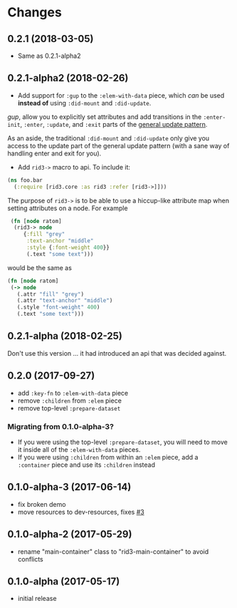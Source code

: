 # Changes

## 0.2.1 (2018-03-05)

- Same as 0.2.1-alpha2

## 0.2.1-alpha2 (2018-02-26)

- Add support for `:gup` to the `:elem-with-data` piece, which *can* be used **instead of** using `:did-mount` and `:did-update`.

*gup*, allow you to explicitly set attributes and add transitions in the `:enter-init`, `:enter`, `:update`, and `:exit` parts of the [general update pattern](https://bl.ocks.org/mbostock/3808234).

As an aside, the traditional `:did-mount` and `:did-update` only give you access to the update part of the general update pattern (with a sane way of handling enter and exit for you).

- Add `rid3->` macro to api. To include it:

```clojure
(ns foo.bar
  (:require [rid3.core :as rid3 :refer [rid3->]]))
```

The purpose of `rid3->` is to be able to use a hiccup-like attribute map when setting attributes on a node.  For example

```clojure
 (fn [node ratom]
  (rid3-> node
	 {:fill "grey"
	  :text-anchor "middle"
	  :style {:font-weight 400}}
	  (.text "some text")))
```

 would be the same as

 ```clojure
(fn [node ratom]
  (-> node
	(.attr "fill" "grey")
	(.attr "text-anchor" "middle")
	(.style "font-weight" 400)
	(.text "some text")))
 ```

## 0.2.1-alpha (2018-02-25)

Don't use this version ... it had introduced an api that was decided against.

## 0.2.0 (2017-09-27)

- add `:key-fn` to `:elem-with-data` piece
- remove `:children` from `:elem` piece
- remove top-level `:prepare-dataset`

### Migrating from 0.1.0-alpha-3?

- If you were using the top-level `:prepare-dataset`, you will need to move it inside all of the `:elem-with-data` pieces.
- If you were using `:children` from within an `:elem` piece, add a `:container` piece and use its `:children` instead

## 0.1.0-alpha-3 (2017-06-14)

- fix broken demo
- move resources to dev-resources, fixes [#3](https://github.com/gadfly361/rid3/issues/3)

## 0.1.0-alpha-2 (2017-05-29)

- rename "main-container" class to "rid3-main-container" to avoid conflicts

## 0.1.0-alpha (2017-05-17)

- initial release
